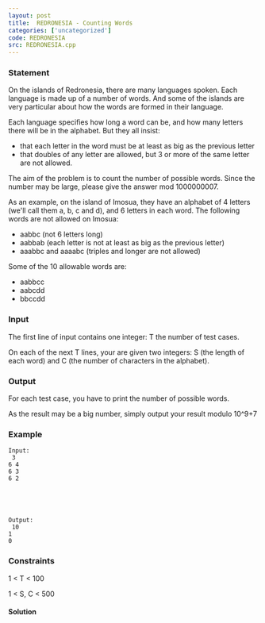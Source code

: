 ```yaml
---
layout: post
title:  REDRONESIA - Counting Words
categories: ['uncategorized']
code: REDRONESIA
src: REDRONESIA.cpp
---
```


### **Statement**

On the islands of Redronesia, there are many languages spoken. Each language
is made up of a number of words. And some of the islands are very particular
about how the words are formed in their language.

Each language specifies how long a word can be, and how many letters there
will be in the alphabet. But they all insist:

  * that each letter in the word must be at least as big as the previous letter
  * that doubles of any letter are allowed, but 3 or more of the same letter are not allowed.

The aim of the problem is to count the number of possible words. Since the
number may be large, please give the answer mod 1000000007.  
  
As an example, on the island of Imosua, they have an alphabet of 4 letters
(we'll call them a, b, c and d), and 6 letters in each word. The following
words are not allowed on Imosua:

  * aabbc (not 6 letters long)
  * aabbab (each letter is not at least as big as the previous letter)
  * aaabbc and aaaabc (triples and longer are not allowed)

Some of the 10 allowable words are:

  * aabbcc
  * aabcdd
  * bbccdd

### Input

The first line of input contains one integer: T the number of test cases.

On each of the next T lines, your are given two integers: S (the length of
each word) and C (the number of characters in the alphabet).

### Output

For each test case, you have to print the number of possible words.

As the result may be a big number, simply output your result modulo 10^9+7

### Example

    
    
    Input:  
     3  
    6 4  
    6 3  
    6 2
    
    
    Output:  
     10  
    1  
    0  
      
    

### Constraints  


1 < T < 100

1 < S, C < 500



#### **Solution**



